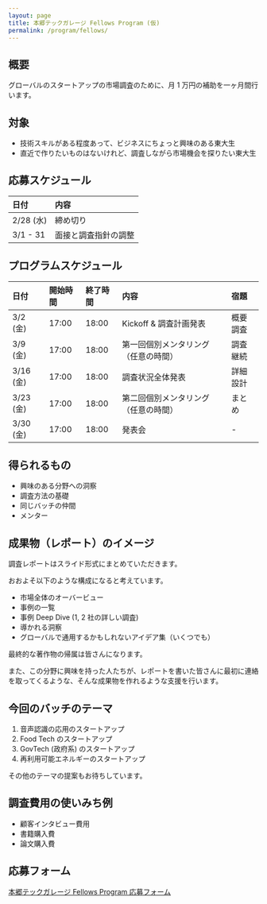 ```yaml
---
layout: page
title: 本郷テックガレージ Fellows Program (仮)
permalink: /program/fellows/
---
```


## 概要

グローバルのスタートアップの市場調査のために、月 1 万円の補助を一ヶ月間行います。

## 対象

- 技術スキルがある程度あって、ビジネスにちょっと興味のある東大生
- 直近で作りたいものはないけれど、調査しながら市場機会を探りたい東大生

## 応募スケジュール

|  日付 |  内容 | 
| :------ | :------ | 
| 2/28 (水) |  締め切り | 
| 3/1 - 31 | 面接と調査指針の調整 |  

## プログラムスケジュール


|  日付 | 開始時間 | 終了時間 | 内容 | 宿題 |
| :------ | :------ | :------ | :------ | :------ | 
| 3/2 (金) | 17:00 | 18:00 | Kickoff & 調査計画発表 | 概要調査 | 
| 3/9 (金) | 17:00 | 18:00 | 第一回個別メンタリング（任意の時間） | 調査継続 | 
| 3/16 (金) | 17:00 | 18:00 | 調査状況全体発表 | 詳細設計 | 
| 3/23 (金) | 17:00 | 18:00 | 第二回個別メンタリング（任意の時間） | まとめ | 
| 3/30 (金) | 17:00 | 18:00 | 発表会 | - | 

## 得られるもの

- 興味のある分野への洞察
- 調査方法の基礎
- 同じバッチの仲間
- メンター

## 成果物（レポート）のイメージ

調査レポートはスライド形式にまとめていただきます。

おおよそ以下のような構成になると考えています。

- 市場全体のオーバービュー
- 事例の一覧
- 事例 Deep Dive (1, 2 社の詳しい調査)
- 導かれる洞察
- グローバルで通用するかもしれないアイデア集（いくつでも）

最終的な著作物の帰属は皆さんになります。

また、この分野に興味を持った人たちが、レポートを書いた皆さんに最初に連絡を取ってくるような、そんな成果物を作れるような支援を行います。

## 今回のバッチのテーマ

1. 音声認識の応用のスタートアップ
1. Food Tech のスタートアップ
1. GovTech (政府系) のスタートアップ
1. 再利用可能エネルギーのスタートアップ

その他のテーマの提案もお待ちしています。


## 調査費用の使いみち例

- 顧客インタビュー費用
- 書籍購入費
- 論文購入費

## 応募フォーム

[本郷テックガレージ Fellows Program 応募フォーム](https://goo.gl/forms/sbdZqNOcnZY012ss2)

